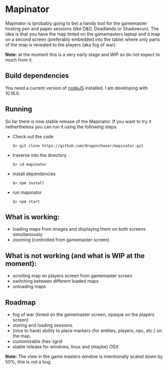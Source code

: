 # Mapinator

Mapinator is (probably going to be) a handy tool for the gamemaster hosting pen and paper sessions (like D&D, Deadlands or Shadowrun).
The idea is that you have the map tinted on the gamemasters laptop and a map on a second screen (preferably embedded into the table) where only parts of the map is revealed to the players (aka fog of war).

**Note:** at the moment this is a very early stage and WIP so do not expect to much from it.

## Build dependencies

You need a current version of [nodeJS](https://nodejs.org/en/) installed.
I am developing with 10.16.0.

## Running

So far there is now stable release of the Mapinator. If you want to try it nethertheless you can run it using the following steps:

- Check out the code

  ```
  $> git clone https://github.com/dragonchaser/mapinator.git
  ```
- traverse into the directory

  ```
  $> cd mapinator
  ```
- install dependencies
  ```
  $> npm install
  ```

- run mapinator
  ```
  $> npm start
  ```

## What is working:

- loading maps from images and displaying them on both screens simultaniously
- zooming (controlled from gamemaster screen)

## What is not working (and what is WIP at the moment):

- scrolling map on players screen from gamemaster screen
- switching between different loaded maps
- unloading maps

## Roadmap
- fog of war (tinted on the gamemaster screen, opaque on the players screen)
- storing and loading sessions.
- (nice to have) ability to place markers (for entities, players, npc, etc.) on the map.
- customizable (hex-)grid
- stable release for windows, linux and (maybe) OSX

**Note:** The view in the game masters window is intentionally scaled down by 50%, this is not a bug.
